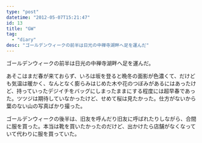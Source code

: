 ```yaml
---
type: "post"
datetime: "2012-05-07T15:21:47"
id: 13
title: "GW"
tag:
  - "diary"
desc: "ゴールデンウィークの前半は日光の中禅寺湖畔へ足を運んだ"
---
```


ゴールデンウィークの前半は日光の中禅寺湖畔へ足を運んだ。

あそこはまだ春が来ておらず、いろは坂を登ると晩冬の面影が色濃くて、だけども気温は暖かく、なんとなく膨らみはじめた木や花のつぼみがあるにはあったけど、持っていったデジイチをバッグにしまったままにする程度には超早春であった。ツツジは期待していなかったけど、せめて桜は見たかった。仕方がないから葉のない山の写真ばかり撮った。

ゴールデンウィークの後半は、旧友を呼んだり旧友に呼ばれたりしながら、合間に服を買った。本当は靴を買いたかったのだけど、出かけたら店舗がなくなっていて代わりに服を買っていた。
